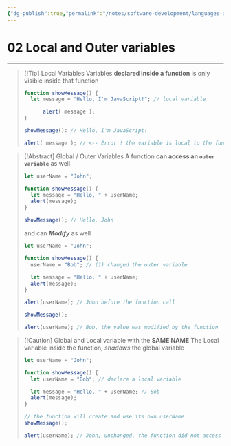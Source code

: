 ```yaml
---
{"dg-publish":true,"permalink":"/notes/software-development/languages-and-frameworks/web-development/front-end/javascript-vanilla/01-basics/12-functions/02-local-and-outer-variables/","tags":["programming","webdevelopment","frontend","JavaScript"],"created":"2025-07-13T15:24:56.080+08:00"}
---
```



# 02 Local and Outer variables

---

> [!Tip] Local Variables
> Variables **declared inside a function** is only visible inside that function
>
> ```javascript
> function showMessage() {
> 	let message = "Hello, I'm JavaScript!"; // local variable
>
> 		alert( message );
> }
>
> showMessage(): // Hello, I'm JavaScript!
>
> alert( message ); // <-- Error ! the variable is local to the function
> ```

> [!Abstract] Global / Outer Variables
> A function **can access an `outer variable`** as well
>
> ```javascript
> let userName = "John";
>
> function showMessage() {
>   let message = "Hello, " + userName;
>   alert(message);
> }
>
> showMessage(); // Hello, John
> ```
>
> and can **_Modify_** as well
>
> ```javascript
> let userName = "John";
>
> function showMessage() {
>   userName = "Bob"; // (1) changed the outer variable
>
>   let message = "Hello, " + userName;
>   alert(message);
> }
>
> alert(userName); // John before the function call
>
> showMessage();
>
> alert(userName); // Bob, the value was modified by the function
> ```

> [!Caution] Global and Local variable with the **SAME NAME**
> The Local variable inside the function, _shadows_ the global variable
>
> ```javascript
> let userName = "John";
>
> function showMessage() {
>   let userName = "Bob"; // declare a local variable
>
>   let message = "Hello, " + userName; // Bob
>   alert(message);
> }
>
> // the function will create and use its own userName
> showMessage();
>
> alert(userName); // John, unchanged, the function did not access the outer variable
> ```
